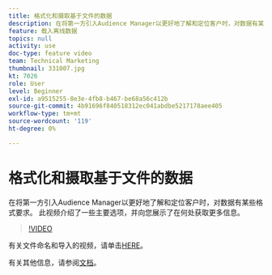 ```yaml
---
title: 格式化和摄取基于文件的数据
description: 在将第一方引入Audience Manager以更好地了解和定位客户时，对数据有某些格式要求。 此视频介绍了一些主要选项，并向您展示了在何处获取更多信息。
feature: 载入离线数据
topics: null
activity: use
doc-type: feature video
team: Technical Marketing
thumbnail: 331007.jpg
kt: 7026
role: User
level: Beginner
exl-id: a9515255-8e3e-4fb8-b467-be68a56c412b
source-git-commit: 4b91696f840518312ec041abdbe5217178aee405
workflow-type: tm+mt
source-wordcount: '119'
ht-degree: 0%

---
```


# 格式化和摄取基于文件的数据

在将第一方引入Audience Manager以更好地了解和定位客户时，对数据有某些格式要求。 此视频介绍了一些主要选项，并向您展示了在何处获取更多信息。

>[!VIDEO](https://video.tv.adobe.com/v/331007/?quality=12&learn=on)

有关文件命名和导入的视频，请单击[HERE](steps-for-ingesting-file-based-data.md)。

有关其他信息，请参阅[文档](https://experienceleague.adobe.com/docs/audience-manager/user-guide/implementation-integration-guides/sending-audience-data/batch-data-transfer-process/inbound-file-contents.html?)。
